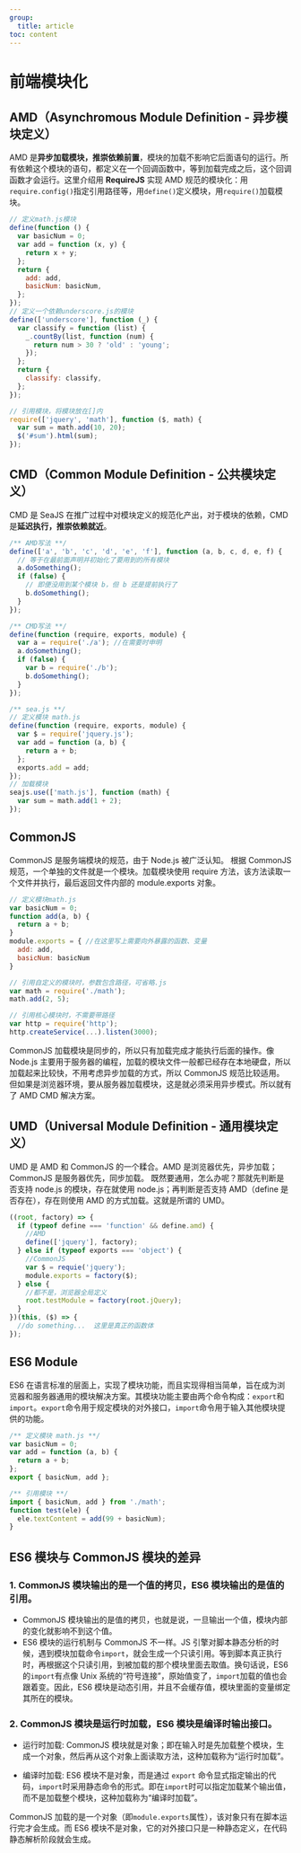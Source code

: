 ```yaml
---
group:
  title: article
toc: content
---
```


# 前端模块化

## AMD（Asynchromous Module Definition - 异步模块定义）

AMD 是**异步加载模块，推崇依赖前置**，模块的加载不影响它后面语句的运行。所有依赖这个模块的语句，都定义在一个回调函数中，等到加载完成之后，这个回调函数才会运行。这里介绍用 **RequireJS** 实现 AMD 规范的模块化：用`require.config()`指定引用路径等，用`define()`定义模块，用`require()`加载模块。

```javascript
// 定义math.js模块
define(function () {
  var basicNum = 0;
  var add = function (x, y) {
    return x + y;
  };
  return {
    add: add,
    basicNum: basicNum,
  };
});
// 定义一个依赖underscore.js的模块
define(['underscore'], function (_) {
  var classify = function (list) {
    _.countBy(list, function (num) {
      return num > 30 ? 'old' : 'young';
    });
  };
  return {
    classify: classify,
  };
});

// 引用模块，将模块放在[]内
require(['jquery', 'math'], function ($, math) {
  var sum = math.add(10, 20);
  $('#sum').html(sum);
});
```

## CMD（Common Module Definition - 公共模块定义）

CMD 是 SeaJS 在推广过程中对模块定义的规范化产出，对于模块的依赖，CMD 是**延迟执行，推崇依赖就近**。

```javascript
/** AMD写法 **/
define(['a', 'b', 'c', 'd', 'e', 'f'], function (a, b, c, d, e, f) {
  // 等于在最前面声明并初始化了要用到的所有模块
  a.doSomething();
  if (false) {
    // 即便没用到某个模块 b，但 b 还是提前执行了
    b.doSomething();
  }
});

/** CMD写法 **/
define(function (require, exports, module) {
  var a = require('./a'); //在需要时申明
  a.doSomething();
  if (false) {
    var b = require('./b');
    b.doSomething();
  }
});

/** sea.js **/
// 定义模块 math.js
define(function (require, exports, module) {
  var $ = require('jquery.js');
  var add = function (a, b) {
    return a + b;
  };
  exports.add = add;
});
// 加载模块
seajs.use(['math.js'], function (math) {
  var sum = math.add(1 + 2);
});
```

## CommonJS

CommonJS 是服务端模块的规范，由于 Node.js 被广泛认知。
根据 CommonJS 规范，一个单独的文件就是一个模块。加载模块使用 require 方法，该方法读取一个文件并执行，最后返回文件内部的 module.exports 对象。

```javascript
// 定义模块math.js
var basicNum = 0;
function add(a, b) {
  return a + b;
}
module.exports = { //在这里写上需要向外暴露的函数、变量
  add: add,
  basicNum: basicNum
}

// 引用自定义的模块时，参数包含路径，可省略.js
var math = require('./math');
math.add(2, 5);

// 引用核心模块时，不需要带路径
var http = require('http');
http.createService(...).listen(3000);
```

CommonJS 加载模块是同步的，所以只有加载完成才能执行后面的操作。像 Node.js 主要用于服务器的编程，加载的模块文件一般都已经存在本地硬盘，所以加载起来比较快，不用考虑异步加载的方式，所以 CommonJS 规范比较适用。但如果是浏览器环境，要从服务器加载模块，这是就必须采用异步模式。所以就有了 AMD CMD 解决方案。

## UMD（Universal Module Definition - 通用模块定义）

UMD 是 AMD 和 CommonJS 的一个糅合。AMD 是浏览器优先，异步加载；CommonJS 是服务器优先，同步加载。
既然要通用，怎么办呢？那就先判断是否支持 node.js 的模块，存在就使用 node.js；再判断是否支持 AMD（define 是否存在），存在则使用 AMD 的方式加载。这就是所谓的 UMD。

```javascript
((root, factory) => {
  if (typeof define === 'function' && define.amd) {
    //AMD
    define(['jquery'], factory);
  } else if (typeof exports === 'object') {
    //CommonJS
    var $ = requie('jquery');
    module.exports = factory($);
  } else {
    //都不是，浏览器全局定义
    root.testModule = factory(root.jQuery);
  }
})(this, ($) => {
  //do something...  这里是真正的函数体
});
```

## ES6 Module

ES6 在语言标准的层面上，实现了模块功能，而且实现得相当简单，旨在成为浏览器和服务器通用的模块解决方案。其模块功能主要由两个命令构成：`export`和`import`。`export`命令用于规定模块的对外接口，`import`命令用于输入其他模块提供的功能。

```javascript
/** 定义模块 math.js **/
var basicNum = 0;
var add = function (a, b) {
  return a + b;
};
export { basicNum, add };

/** 引用模块 **/
import { basicNum, add } from './math';
function test(ele) {
  ele.textContent = add(99 + basicNum);
}
```

## ES6 模块与 CommonJS 模块的差异

### 1. CommonJS 模块输出的是一个值的拷贝，ES6 模块输出的是值的引用。

- CommonJS 模块输出的是值的拷贝，也就是说，一旦输出一个值，模块内部的变化就影响不到这个值。
- ES6 模块的运行机制与 CommonJS 不一样。JS 引擎对脚本静态分析的时候，遇到模块加载命令`import`，就会生成一个只读引用。等到脚本真正执行时，再根据这个只读引用，到被加载的那个模块里面去取值。换句话说，ES6 的`import`有点像 Unix 系统的“符号连接”，原始值变了，`import`加载的值也会跟着变。因此，ES6 模块是动态引用，并且不会缓存值，模块里面的变量绑定其所在的模块。

### 2. CommonJS 模块是运行时加载，ES6 模块是编译时输出接口。

- 运行时加载: CommonJS 模块就是对象；即在输入时是先加载整个模块，生成一个对象，然后再从这个对象上面读取方法，这种加载称为“运行时加载”。

- 编译时加载: ES6 模块不是对象，而是通过 `export` 命令显式指定输出的代码，`import`时采用静态命令的形式。即在`import`时可以指定加载某个输出值，而不是加载整个模块，这种加载称为“编译时加载”。

CommonJS 加载的是一个对象（即`module.exports`属性），该对象只有在脚本运行完才会生成。而 ES6 模块不是对象，它的对外接口只是一种静态定义，在代码静态解析阶段就会生成。
